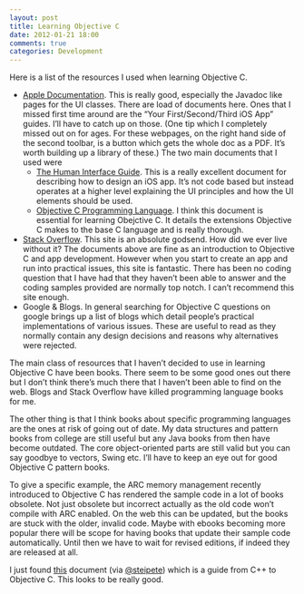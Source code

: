 ```yaml
--- 
layout: post
title: Learning Objective C
date: 2012-01-21 18:00
comments: true
categories: Development
---
```

Here is a list of the resources I used when learning Objective C.

*	[Apple Documentation](http://developer.apple.com/library/ios/navigation/#section=Resource%20Types&amp;topic=Getting%20Started). This is really good, especially the Javadoc like pages for the UI classes. There are load of documents here. Ones that I missed first time around are the “Your First/Second/Third iOS App” guides. I’ll have to catch up on those. (One tip which I completely missed out on for ages. For these webpages, on the right hand side of the second toolbar, is a button which gets the whole doc as a PDF. It’s worth building up a library of these.) The two main documents that I used were
    *	[The Human Interface Guide](http://developer.apple.com/library/ios/#documentation/UserExperience/Conceptual/MobileHIG/Introduction/Introduction.html). This is a really excellent document for describing how to design an iOS app. It’s not code based but instead operates at a higher level explaining the UI principles and how the UI elements should be used.
	*    [Objective C Programming Language](http://developer.apple.com/library/ios/#documentation/Cocoa/Conceptual/ObjectiveC/Introduction/introObjectiveC.html#//apple_ref/doc/uid/TP30001163). I think this document is essential for learning Obejctive C. It details the extensions Objective C makes to the base C language and is really thorough.
*    [Stack Overflow](http://www.stackoverflow.com"). This site is an absolute godsend. How did we ever live without it? The documents above are fine as an introduction to Objective C and app development. However when you start to create an app and run into practical issues, this site is fantastic. There has been no coding question that I have had that they haven’t been able to answer and the coding samples provided are normally top notch. I can’t recommend this site enough.
*	Google & Blogs. In general searching for Objective C questions on google brings up a list of blogs which detail people’s practical implementations of various issues. These are useful to read as they normally contain any design decisions and reasons why alternatives were rejected.

The main class of resources that I haven’t decided to use in learning Objective C have been books. There seem to be some good ones out there but I don’t think there’s much there that I haven’t been able to find on the web. Blogs and Stack Overflow have killed programming language books for me.

The other thing is that I think books about specific programming languages are the ones at risk of going out of date. My data structures and pattern books from college are still useful but any Java books from then have become outdated. The core object-oriented parts are still valid but you can say goodbye to vectors, Swing etc. I’ll have to keep an eye out for good Objective C pattern books.

To give a specific example, the ARC memory management recently introduced to Objective C has rendered the sample code in a lot of books obsolete. Not just obsolete but incorrect actually as the old code won’t compile with ARC enabled. On the web this can be updated, but the books are stuck with the older, invalid code. Maybe with ebooks becoming more popular there will be scope for having books that update their sample code automatically. Until then we have to wait for revised editions, if indeed they are released at all.

I just found [this](http://chachatelier.fr/programmation/fichiers/cpp-objc-en.pdf) document (via [@steipete](http://www.twitter.com/steipete)) which is a guide from C++ to Objective C. This looks to be really good.
